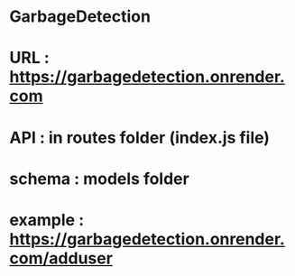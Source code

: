 # GarbageDetection

# URL : https://garbagedetection.onrender.com
# API : in routes folder (index.js file)

# schema : models folder

# example :  https://garbagedetection.onrender.com/adduser
